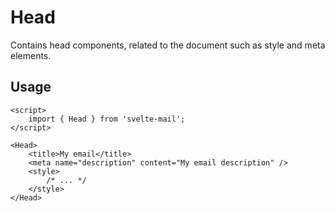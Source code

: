 # Head

Contains head components, related to the document such as style and meta elements.

## Usage

```svelte
<script>
	import { Head } from 'svelte-mail';
</script>

<Head>
	<title>My email</title>
	<meta name="description" content="My email description" />
	<style>
		/* ... */
	</style>
</Head>
```
